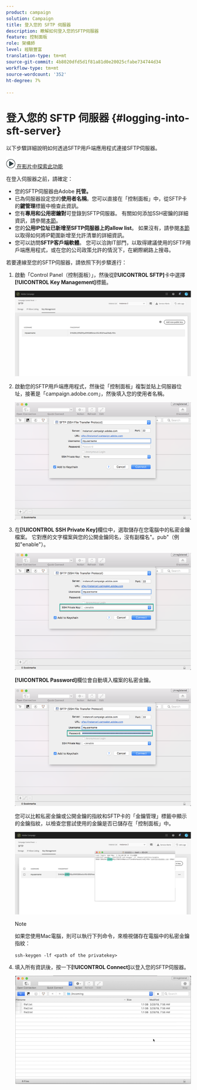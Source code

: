 ```yaml
---
product: campaign
solution: Campaign
title: 登入您的 SFTP 伺服器
description: 瞭解如何登入您的SFTP伺服器
feature: 控制面板
role: 架構師
level: 經驗豐富
translation-type: tm+mt
source-git-commit: 4b8020dfd5d1f81a81d0e20025cfabe734744d34
workflow-type: tm+mt
source-wordcount: '352'
ht-degree: 7%

---
```



# 登入您的 SFTP 伺服器 {#logging-into-sft-server}

以下步驟詳細說明如何透過SFTP用戶端應用程式連接SFTP伺服器。

![](assets/do-not-localize/how-to-video.png)[ 在影片中探索此功能](https://video.tv.adobe.com/v/27263?quality=12)

在登入伺服器之前，請確定：

* 您的SFTP伺服器由Adobe **托管。**
* 已為伺服器設定您的&#x200B;**使用者名稱**。您可以直接在「控制面板」中，從SFTP卡的&#x200B;**鍵管理**&#x200B;標籤中檢查此資訊。
* 您有&#x200B;**專用和公用密鑰對**&#x200B;可登錄到SFTP伺服器。 有關如何添加SSH密鑰的詳細資訊，請參閱[本節](../../sftp/using/key-management.md)。
* 您的&#x200B;**公用IP位址已新增至SFTP伺服器上的allow list**。 如果沒有，請參閱[本節](../../sftp/using/ip-range-allow-listing.md)以取得如何將IP範圍新增至允許清單的詳細資訊。
* 您可以訪問&#x200B;**SFTP客戶端軟體**。 您可以洽詢IT部門，以取得建議使用的SFTP用戶端應用程式，或在您的公司政策允許的情況下，在網際網路上搜尋。

若要連線至您的SFTP伺服器，請依照下列步驟進行：

1. 啟動「Control Panel（控制面板）」，然後從&#x200B;**[!UICONTROL SFTP]**&#x200B;卡中選擇&#x200B;**[!UICONTROL Key Management]**&#x200B;標籤。

   ![](assets/sftp_card.png)

1. 啟動您的SFTP用戶端應用程式，然後從「控制面板」複製並貼上伺服器位址，接著是「campaign.adobe.com」，然後填入您的使用者名稱。

   ![](assets/do-not-localize/connect1.png)

1. 在&#x200B;**[!UICONTROL SSH Private Key]**&#x200B;欄位中，選取儲存在您電腦中的私密金鑰檔案。 它對應的文字檔案與您的公開金鑰同名，沒有副檔名&quot;。pub&quot;（例如&quot;enable&quot;）。

   ![](assets/do-not-localize/connect2.png)

   **[!UICONTROL Password]**&#x200B;欄位會自動填入檔案的私密金鑰。

   ![](assets/do-not-localize/connect3.png)

   您可以比較私密金鑰或公開金鑰的指紋和SFTP卡的「金鑰管理」標籤中顯示的金鑰指紋，以檢查您嘗試使用的金鑰是否已儲存在「控制面板」中。

   ![](assets/fingerprint_compare.png)

   >[!NOTE]
   >
   >如果您使用Mac電腦，則可以執行下列命令，來檢視儲存在電腦中的私密金鑰指紋：
   >
   >`ssh-keygen -lf <path of the privatekey>`

1. 填入所有資訊後，按一下&#x200B;**[!UICONTROL Connect]**&#x200B;以登入您的SFTP伺服器。

   ![](assets/do-not-localize/sftpconnected.png)
